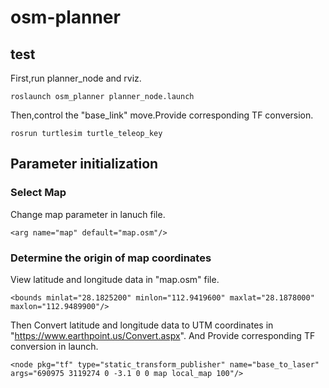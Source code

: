 # osm-planner
## test
First,run planner_node and rviz.
```
roslaunch osm_planner planner_node.launch 
``` 

Then,control the "base_link" move.Provide corresponding TF conversion.
```
rosrun turtlesim turtle_teleop_key
``` 

## Parameter initialization
### Select Map
Change map parameter in lanuch file.
```
<arg name="map" default="map.osm"/>
``` 
### Determine the origin of map coordinates
View latitude and longitude data in "map.osm" file.
```
<bounds minlat="28.1825200" minlon="112.9419600" maxlat="28.1878000" maxlon="112.9489900"/>
```
Then Convert latitude and longitude data to UTM coordinates in "https://www.earthpoint.us/Convert.aspx".
And Provide corresponding TF conversion in launch.
```
<node pkg="tf" type="static_transform_publisher" name="base_to_laser" args="690975 3119274 0 -3.1 0 0 map local_map 100"/>
```
